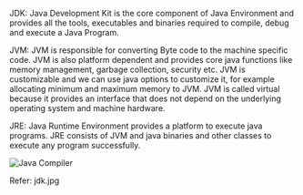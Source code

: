 JDK: Java Development Kit is the core component of Java Environment and provides all the tools, executables and binaries required to compile, debug and execute a Java Program.

JVM: JVM is responsible for converting Byte code to the machine specific code. JVM is also platform dependent and provides core java functions like memory management, garbage collection, security etc. JVM is customizable and we can use java options to customize it, for example allocating minimum and maximum memory to JVM. JVM is called virtual because it provides an interface that does not depend on the underlying operating system and machine hardware.

JRE: Java Runtime Environment provides a platform to execute java programs. JRE consists of JVM and java binaries and other classes to execute any program successfully.

<img src="/resources/jdk.jpg" alt="Java Compiler" />

Refer: jdk.jpg
